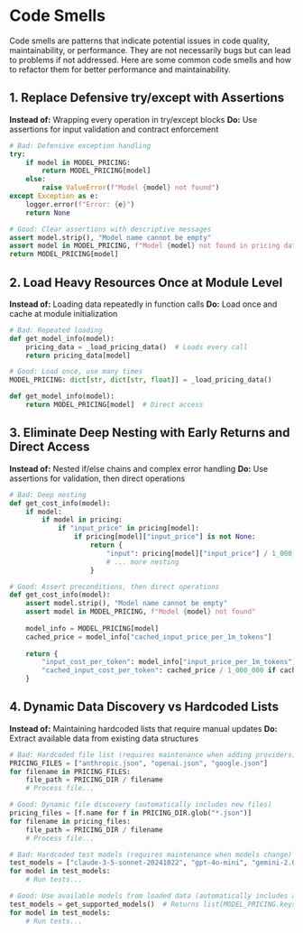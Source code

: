 # Code Smells

Code smells are patterns that indicate potential issues in code quality, maintainability, or performance. They are not necessarily bugs but can lead to problems if not addressed. Here are some common code smells and how to refactor them for better performance and maintainability.

## 1. Replace Defensive try/except with Assertions
**Instead of:** Wrapping every operation in try/except blocks
**Do:** Use assertions for input validation and contract enforcement
```python
# Bad: Defensive exception handling
try:
    if model in MODEL_PRICING:
        return MODEL_PRICING[model]
    else:
        raise ValueError(f"Model {model} not found")
except Exception as e:
    logger.error(f"Error: {e}")
    return None

# Good: Clear assertions with descriptive messages
assert model.strip(), "Model name cannot be empty"
assert model in MODEL_PRICING, f"Model {model} not found in pricing data"
return MODEL_PRICING[model]
```

## 2. Load Heavy Resources Once at Module Level
**Instead of:** Loading data repeatedly in function calls
**Do:** Load once and cache at module initialization
```python
# Bad: Repeated loading
def get_model_info(model):
    pricing_data = _load_pricing_data()  # Loads every call
    return pricing_data[model]

# Good: Load once, use many times
MODEL_PRICING: dict[str, dict[str, float]] = _load_pricing_data()

def get_model_info(model):
    return MODEL_PRICING[model]  # Direct access
```

## 3. Eliminate Deep Nesting with Early Returns and Direct Access
**Instead of:** Nested if/else chains and complex error handling
**Do:** Use assertions for validation, then direct operations
```python
# Bad: Deep nesting
def get_cost_info(model):
    if model:
        if model in pricing:
            if "input_price" in pricing[model]:
                if pricing[model]["input_price"] is not None:
                    return {
                        "input": pricing[model]["input_price"] / 1_000_000,
                        # ... more nesting
                    }

# Good: Assert preconditions, then direct operations  
def get_cost_info(model):
    assert model.strip(), "Model name cannot be empty"
    assert model in MODEL_PRICING, f"Model {model} not found"
    
    model_info = MODEL_PRICING[model]
    cached_price = model_info["cached_input_price_per_1m_tokens"]
    
    return {
        "input_cost_per_token": model_info["input_price_per_1m_tokens"] / 1_000_000,
        "cached_input_cost_per_token": cached_price / 1_000_000 if cached_price else None,
    }
```

## 4. Dynamic Data Discovery vs Hardcoded Lists
**Instead of:** Maintaining hardcoded lists that require manual updates
**Do:** Extract available data from existing data structures
```python
# Bad: Hardcoded file list (requires maintenance when adding providers)
PRICING_FILES = ["anthropic.json", "openai.json", "google.json"]
for filename in PRICING_FILES:
    file_path = PRICING_DIR / filename
    # Process file...

# Good: Dynamic file discovery (automatically includes new files)
pricing_files = [f.name for f in PRICING_DIR.glob("*.json")]
for filename in pricing_files:
    file_path = PRICING_DIR / filename
    # Process file...

# Bad: Hardcoded test models (requires maintenance when models change)
test_models = ["claude-3-5-sonnet-20241022", "gpt-4o-mini", "gemini-2.0-flash"]
for model in test_models:
    # Run tests...

# Good: Use available models from loaded data (automatically includes all models)
test_models = get_supported_models()  # Returns list(MODEL_PRICING.keys())
for model in test_models:
    # Run tests...
```
